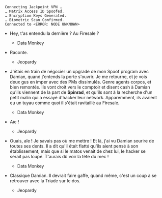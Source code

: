 ﻿     Connecting Jackpoint VPN …
     … Matrix Access ID Spoofed.
     … Encryption Keys Generated.
     … Biometric Scan Confirmed.
     Connected to <ERROR: NODE UNKNOWN>

* Hey, t'as entendu la dernière ? Au Firesale ?
    * Data Monkey

* Raconte.
    * Jeopardy

* J'étais en train de négocier un upgrade de mon Spoof program avec Damian, quand j'entends la porte s'ouvrir. Je me retourne, et je vois deux gus en imper avec des PMs dissimulés. Genre agents corpos, et bien remontés. Ils vont droit vers le comptoir et disent cash à Damian qu'ils viennent de la part de **Spinrad**, et qu'ils sont à la recherche d'un petit malin qui a essayé d'hacker leur network. Apparemment, ils avaient eu un tuyau comme quoi il s'était ravitaillé au Firesale.
    * Data Monkey

* Aïe ! 
    * Jeopardy

* Ouais, aïe ! Je savais pas où me mettre ! Et là, j'ai vu Damian sourire de toutes ses dents. Il a dit qu'il était flatté qu'ils aient pensé à son établissement, mais que si le matos venait de chez lui, le hacker se serait pas loupé. T'aurais dû voir la tête du mec !
    * Data Monkey

* Classique Damian. Il devrait faire gaffe, quand même, c'est un coup à se retrouver avec la Triade sur le dos.
    * Jeopardy
